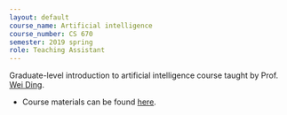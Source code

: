 ```yaml
---
layout: default
course_name: Artificial intelligence
course_number: CS 670
semester: 2019 spring 
role: Teaching Assistant
---
```

Graduate-level introduction to artificial intelligence course taught by Prof. [Wei Ding](https://www.cs.umb.edu/~ding). 
- Course materials can be found [here](https://www.cs.umb.edu/~ding/classes/470_670/). 
